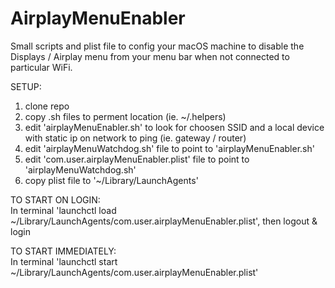 # AirplayMenuEnabler
Small scripts and plist file to config your macOS machine to disable the Displays / Airplay menu from your menu bar when not connected to particular WiFi. 

SETUP:
1. clone repo  
2. copy .sh files to perment location (ie. ~/.helpers)  
3. edit 'airplayMenuEnabler.sh' to look for choosen SSID and a local device with static ip on network to ping (ie. gateway / router)  
4. edit 'airplayMenuWatchdog.sh' file to point to 'airplayMenuEnabler.sh'  
5. edit 'com.user.airplayMenuEnabler.plist' file to point to 'airplayMenuWatchdog.sh'  
6. copy plist file to '~/Library/LaunchAgents'  
  
TO START ON LOGIN:  
In terminal 'launchctl load ~/Library/LaunchAgents/com.user.airplayMenuEnabler.plist', then logout & login  
  
TO START IMMEDIATELY:  
In terminal 'launchctl start ~/Library/LaunchAgents/com.user.airplayMenuEnabler.plist'  

